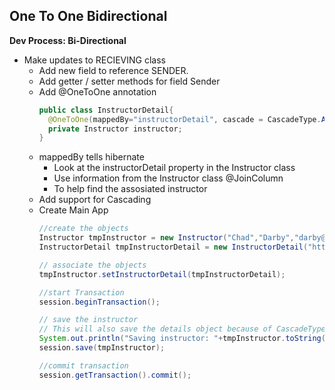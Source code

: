 ## One To One Bidirectional ##
**Dev Process: Bi-Directional**
- Make updates to RECIEVING class
	- Add new field to reference SENDER.
	- Add getter / setter methods for field Sender
	- Add @OneToOne annotation
	  ``` java
      public class InstructorDetail{
        @OneToOne(mappedBy="instructorDetail", cascade = CascadeType.ALL)
        private Instructor instructor;
      }
  - mappedBy tells hibernate
	  - Look at the instructorDetail property in the Instructor class
	  - Use information from the Instructor class @JoinColumn
	  - To help find the assosiated instructor
  - Add support for Cascading
  - Create Main App
    ``` java
    //create the objects
    Instructor tmpInstructor = new Instructor("Chad","Darby","darby@luv2code.com");
    InstructorDetail tmpInstructorDetail = new InstructorDetail("http://www.luv2code.com/youtube","Coding");

    // associate the objects
    tmpInstructor.setInstructorDetail(tmpInstructorDetail);

    //start Transaction
    session.beginTransaction();

    // save the instructor
    // This will also save the details object because of CascadeType.ALL
    System.out.println("Saving instructor: "+tmpInstructor.toString());
    session.save(tmpInstructor);

    //commit transaction
    session.getTransaction().commit();
